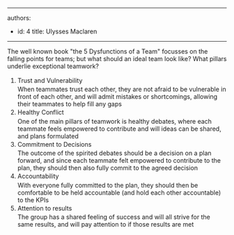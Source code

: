 

---
authors:
  - id: 4
    title: Ulysses Maclaren
---




<span class='intro'> <p>​The well known book &quot;the 5 Dysfunctions of a Team&quot; focusses on the falling points for teams; but what should an ide​al team look like?&#160;What pillars underlie exceptional teamwork?</p> </span>

<ol><li><span style="line-height&#58;1.6;">​​Trust and Vulnerability<br>When teammates trust each other, they are not afraid to be vulnerable in front of each other, and will admit mistakes or shortcomings, allowing their teammates to help fill any gaps</span></li><li><span style="line-height&#58;1.6;">Healthy Conflict<br>​​One of the main pillars of teamwork is healthy debates, where each teammate feels e​mpowered to contribute and will ideas can be shared, and plans formulated<br></span></li><li><span style="line-height&#58;1.6;">Commitment to Decisions<br>The outcome of the spirited debates should be a decision on a plan forward, and since each teammate felt empowered to contribute to the plan, they should then also fully commit to the agreed decision<br></span></li><li><span style="line-height&#58;1.6;">Accountability<br>With everyone fully committed to the plan, they should then be comfortable to be held accountable (and hold each other accountable) to the KPIs</span></li><li><span style="line-height&#58;1.6;">Attention to results<br>​The group has a shared feeling of success and will all strive for the same results, and will pay attention to if those results are met<br></span></li></ol>


